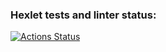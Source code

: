 ### Hexlet tests and linter status:
[![Actions Status](https://github.com/Marina-Charaeva/python-project-83/actions/workflows/hexlet-check.yml/badge.svg)](https://github.com/Marina-Charaeva/python-project-83/actions)